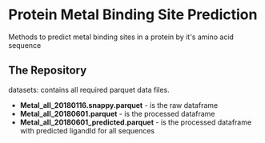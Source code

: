 # Protein Metal Binding Site Prediction
Methods to predict metal binding sites in a protein by it's amino acid sequence

## The Repository
datasets: contains all required parquet data files. 
* **Metal_all_20180116.snappy.parquet** - is the raw dataframe
* **Metal_all_20180601.parquet** - is the processed dataframe 
* **Metal_all_20180601_predicted.parquet** - is the processed dataframe with predicted ligandId for all sequences



